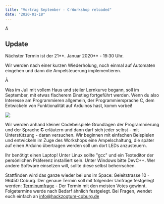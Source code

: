 ```yaml
---
title: "Vortrag September - C-Workshop reloaded"
date: "2020-01-18"
---
```


Â 

## Update

Nächster Termin ist der 21**. Januar 2020** - 19:30 Uhr.

Wir werden nach einer kurzen Wiederholung, noch einmal auf Automaten eingehen und dann die Ampelsteuerung implementieren.

Â 

Was im Juli mit vollem Haus und steiler Lernkurve begann, soll im September, mit etwas flacherem Einstieg fortgeführt werden. Wenn du also Interesse am Programmieren allgemein, der Programmiersprache C, dem Entwickeln von Funktionalität auf Arduinos hast, komm vorbei!

![](https://hackzogtum-coburg.de/wp-content/uploads/2019/08/helloworld.png)

Wir werden anhand kleiner Codebeispiele Grundlagen der Programmierung und der Sprache **C** erläutern und dann darf sich jeder selbst - mit Unterstützung - daran versuchen. Wir beginnen mit einfachen Beispielen und entwickeln im Zuge des Workshops eine Ampelschaltung, die später auf einen Arduino übertragen werden soll um dort LEDs anzusteuern.

Ihr benötigt einen Laptop! Unter Linux sollte "gcc" und ein Texteditor der persönlichen Präferenz installiert sein. Unter Windows bitte DevC++. Wer andere Software einsetzen will, sollte diese selbst beherrschen.  

Stattfinden wird das ganze wieder bei uns im Space: Geleitstrasse 10 - 96450 Coburg. Der genaue Termin soll mit folgender Umfrage festgelegt werden: [Terminumfrage](https://framadate.org/JZDDlW3ExiRxeOBy) - Der Termin mit den meisten Votes gewinnt. Folgetermine werde nach Bedarf ähnlich festgelegt. Bei Fragen, wendet euch einfach an [info@hackzogtum-coburg.de](mailto:info@hackzogtum-coburg.de)
